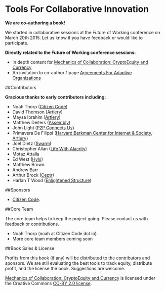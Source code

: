 # Tools For Collaborative Innovation

**We are co-authoring a book!**

We started in collaborative sessions at the Future of Working conference on March 20th 2015. Let us know if you have feedback or would like to participate.

**Directly related to the Future of Working conference sessions:**

* In depth content for [Mechanics of Collaboration: CryptoEquity and Currency](cryptoequity-cobudgeting-currency.md)
* An invitation to co-author 1 page [Agreements For Adaptive Organizations](agreements_for_adaptive_organizations.md)

##Contributors

**Gracious thanks to early contributors including:**
    
* Noah Thorp ([Citizen Code](http://citizencode.io))
* David Thomson ([Artlery](http://artlery.com))
* Maysa Ibrahim ([Artlery](http://artlery.com)) 
* Matthew Deiters ([Assembly](http://assembly.com))
* John Light ([P2P Connects Us](http://p2pconnects.us))
* Primavera De Filippi ([Harvard Berkman Center for Internet & Society](http://cyber.law.harvard.edu), [Artlery](http://artlery.com))
* Joel Dietz ([Swarm](http://swarm.fund))
* Christopher Allan ([Life With Alacrity](http://www.lifewithalacrity.com))
* Motaz Attalla
* Ed West ([Hylo](http://Hylo.com))
* Matthew Brown
* Andrew Barr
* Arthur Brock ([Ceptr](http://ceptr.org))
* Harlan T Wood ([Enlightened Structure](http://EnlightenedStructure.net))



##Sponsors
* [Citizen Code](http://citizencode.io). 

##Core Team

The core team helps to keep the project going. Please contact us with feedback or contributions. 

* Noah Thorp (noah at Citizen Code dot io)
* More core team members coming soon

##Book Sales & License

Profits from this book (if any) will be distributed to the contributors and sponsors. We are still evaluating the best tools to track equity, distribute profit, and the license the book. Suggestions are welcome.

[Mechanics of Collaboration: CryptoEquity and Currency](cryptoequity-cobudgeting-currency.md) is licensed under the Creative Commons [CC-BY 2.0 license](https://creativecommons.org/licenses/by/2.0).

